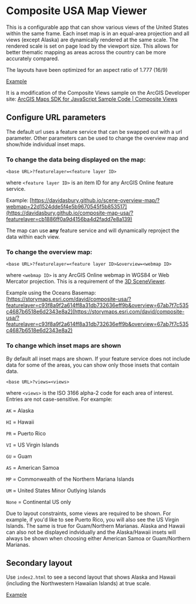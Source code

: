 # Composite USA Map Viewer

This is a configurable app that can show various views of the United States within the same frame. Each inset map is in an equal-area projection and all views (except Alaska) are dynamically rendered at the same scale. The rendered scale is set on page load by the viewport size. This allows for better thematic mapping as areas across the country can be more accurately compared.

The layouts have been optimized for an aspect ratio of 1.777 (16/9)

[Example](https://davidasbury.github.io/composite-map-usa/)

It is a modification of the Composite Views sample on the ArcGIS Developer site: [ArcGIS Maps SDK for JavaScript
Sample Code | Composite Views](https://developers.arcgis.com/javascript/latest/sample-code/views-composite-views/)

## Configure URL parameters

The default url uses a feature service that can be swapped out with a url parameter. Other parameters can be used to change the overview map and show/hide individual inset maps.

### To change the data being displayed on the map:

``<base URL>?featurelayer=<feature layer ID>`` 

where ``<feature layer ID>`` is an item ID for any ArcGIS Online feature service. 

Example: [https://davidasbury.github.io/scene-overview-map/?webmap=22d1524dde5f4e5b9670545f5b853517](https://davidasbury.github.io/composite-map-usa/?featurelayer=cb1886ff0a9d4156ba4d2fadd7e8a139)

The map can use **any** feature service and will dynamically reproject the data within each view.

### To change the overview map:

``<base URL>?featurelayer=<feature layer ID>&overview=<webmap ID>``

where ``<webmap ID>`` is any ArcGIS Online webmap in WGS84 or Web Mercator projection. This is a requirement of the [3D SceneViewer](https://developers.arcgis.com/javascript/latest/api-reference/esri-views-SceneView.html#spatialReference).

Example using the Oceans Basemap: [https://storymaps.esri.com/david/composite-usa/?featurelayer=c93f8a9f2a614ff8a31db732636eff9b&overview=67ab7f7c535c4687b6518e6d2343e8a2](https://storymaps.esri.com/david/composite-usa/?featurelayer=c93f8a9f2a614ff8a31db732636eff9b&overview=67ab7f7c535c4687b6518e6d2343e8a2)

### To change which inset maps are shown

By default all inset maps are shown. If your feature service does not include data for some of the areas, you can show only those insets that contain data.

``<base URL>?views=<views>``

where ``<views>`` is the ISO 3166 alpha-2 code for each area of interest. Entries are not case-sensitive. For example:


``AK`` = Alaska

``HI`` = Hawaii

``PR`` = Puerto Rico

``VI`` = US Virgin Islands

``GU`` = Guam

``AS`` = American Samoa

``MP`` = Commonwealth of the Northern Mariana Islands

``UM`` = United States Minor Outlying Islands

``None`` = Continental US only


Due to layout constraints, some views are required to be shown. For example, if you'd like to see Puerto Rico, you will also see the US Virgin Islands. The same is true for Guam/Northern Marianas. Alaska and Hawaii can also not be displayed indvidually and the Alaska/Hawaii insets will always be shown when choosing either American Samoa or Guam/Northern Marianas.

## Secondary layout

Use ``index2.html`` to see a second layout that shows Alaska and Hawaii (including the Northwestern Hawaiian Islands) at true scale. 

[Example](https://davidasbury.github.io/composite-map-usa/index2.html?featurelayer=c93f8a9f2a614ff8a31db732636eff9b&views=ak,hi,pr)
